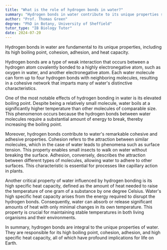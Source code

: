 ```yaml
---
title: "What is the role of hydrogen bonds in water?"
summary: "Hydrogen bonds in water contribute to its unique properties such as high boiling point, cohesion, adhesion, and heat capacity."
author: "Prof. Thomas Green"
degree: "PhD in Botany, University of Sheffield"
tutor_type: "IB Biology Tutor"
date: 2024-07-20
---
```


Hydrogen bonds in water are fundamental to its unique properties, including its high boiling point, cohesion, adhesion, and heat capacity.

Hydrogen bonds are a type of weak interaction that occurs between a hydrogen atom covalently bonded to a highly electronegative atom, such as oxygen in water, and another electronegative atom. Each water molecule can form up to four hydrogen bonds with neighboring molecules, resulting in a cohesive network that imparts many of water's distinctive characteristics.

One of the most notable effects of hydrogen bonding in water is its elevated boiling point. Despite being a relatively small molecule, water boils at a significantly higher temperature than other molecules of comparable size. This phenomenon occurs because the hydrogen bonds between water molecules require a substantial amount of energy to break, thereby increasing the boiling point.

Moreover, hydrogen bonds contribute to water's remarkable cohesive and adhesive properties. Cohesion refers to the attraction between similar molecules, which in the case of water leads to phenomena such as surface tension. This property enables small insects to walk on water without breaking the surface. Adhesion, conversely, describes the attraction between different types of molecules, allowing water to adhere to other surfaces. This characteristic is essential for processes like capillary action in plants.

Another critical property of water influenced by hydrogen bonding is its high specific heat capacity, defined as the amount of heat needed to raise the temperature of one gram of a substance by one degree Celsius. Water's high specific heat capacity arises from the energy required to disrupt the hydrogen bonds. Consequently, water can absorb or release significant amounts of heat with only minimal changes in its own temperature. This property is crucial for maintaining stable temperatures in both living organisms and their environments.

In summary, hydrogen bonds are integral to the unique properties of water. They are responsible for its high boiling point, cohesion, adhesion, and high specific heat capacity, all of which have profound implications for life on Earth.
    